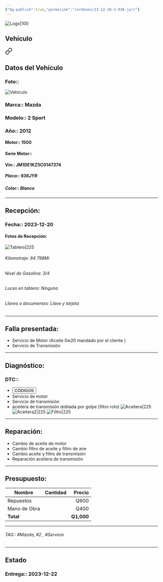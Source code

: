 ```yaml
---
{"dg-publish":true,"permalink":"/ordenes/23-12-20-2-936-jyr/"}
---
```


![Logo|100](http://drive.google.com/uc?export=view&id=137fl3TIZ0-PU8b-Pt0bsjclwHub_u78G)

## Vehículo

<div class="transclusion internal-embed is-loaded"><a class="markdown-embed-link" href="/vehiculos/mazda/2-936-jyr/#datos-del-vehiculo" aria-label="Open link"><svg xmlns="http://www.w3.org/2000/svg" width="24" height="24" viewBox="0 0 24 24" fill="none" stroke="currentColor" stroke-width="2" stroke-linecap="round" stroke-linejoin="round" class="svg-icon lucide-link"><path d="M10 13a5 5 0 0 0 7.54.54l3-3a5 5 0 0 0-7.07-7.07l-1.72 1.71"></path><path d="M14 11a5 5 0 0 0-7.54-.54l-3 3a5 5 0 0 0 7.07 7.07l1.71-1.71"></path></svg></a><div class="markdown-embed">



## Datos del Vehículo 
### Foto:: 
![Vehículo](http://drive.google.com/uc?export=view&id=1_KLOUV0KsSXrHg1aQcYMDGLov2ZgBY19)

### Marca:: Mazda 
### Modelo:: 2 Sport
### Año:: 2012
#### Motor:: 1500
#### Serie Motor:: 
#### Vin:: JM1DE1KZ5C0147374
##### Placa:: 936JYR
##### Color:: Blanco
---


</div></div>


## Recepción:
### Fecha:: 2023-12-20
#### Fotos de Recepción: 
![Tablero|225](http://drive.google.com/uc?export=view&id=1_HHkgBp6XcDhLGyy4aLhA-wSucVtKAip)

###### Kilometraje: 84 798Mi
###### Nivel de Gasolina: 3/4
###### Luces en tablero: Ninguna
###### Llaves o documentos: Llave y tarjeta 

---

## Falla presentada:
- Servicio de Motor (Aceite 0w20 mandado por el cliente )
- Servicio de Transmisión 


---

## Diagnóstico:
### DTC:: 

- <a href="http"><button class="btn success">CÓDIGOS</button></a>
- Servicio de motor 
- Servicio de transmisión 
- aceitera de transmisión doblada por golpe (filtro roto)
	![Aceitera|225](http://drive.google.com/uc?export=view&id=1_gyuj8mbym4P3kld3F3xVIspAIum-25e)
	![Aceitera2|225](http://drive.google.com/uc?export=view&id=1_m0AO0-Ztue8vjj7azA7Fx0-6u3yjFGL)
	![Filtro|225](http://drive.google.com/uc?export=view&id=1_ZWICG8NMvnifejOSAV_lYMBvTKl78le)

---
## Reparación:
- Cambio de aceite de motor 
- Cambio filtro de aceite y filtro de aire 
- Cambio aceite y filtro de transmisión
- Reparación aceitera de transmisión 

---

## Presupuesto:

| Nombre       | Cantidad | Precio |
| ------------ |:--------:| ------:|
| Repuestos    |          |   Q600 |
| Mano de Obra |          |   Q400 |
|    **Total**          |          |  **Q1,000**      |

---

###### TAG:: #Mazda, #2 , #Servicio 

---

## Estado

### Entrega:: 2023-12-22
